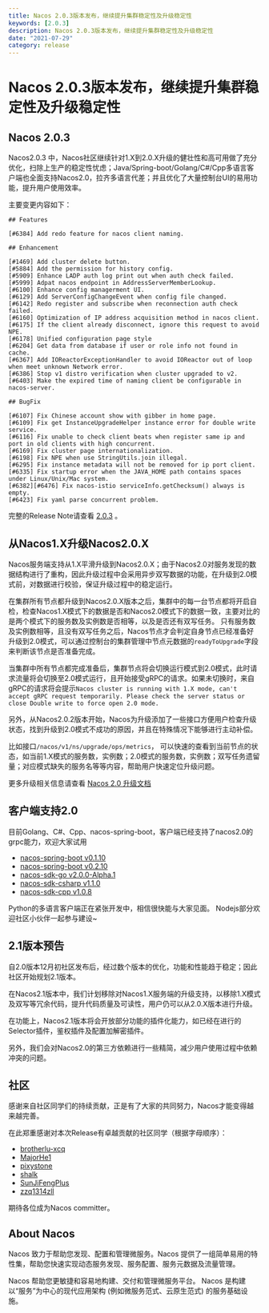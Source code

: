 ```yaml
---
title: Nacos 2.0.3版本发布，继续提升集群稳定性及升级稳定性
keywords: [2.0.3]
description: Nacos 2.0.3版本发布，继续提升集群稳定性及升级稳定性
date: "2021-07-29"
category: release
---
```


# Nacos 2.0.3版本发布，继续提升集群稳定性及升级稳定性

## Nacos 2.0.3


Nacos2.0.3 中，Nacos社区继续针对1.X到2.0.X升级的健壮性和高可用做了充分优化，扫除上生产的稳定性忧虑；Java/Spring-boot/Golang/C#/Cpp多语言客户端也全面支持Nacos2.0，拉齐多语言代差；并且优化了大量控制台UI的易用功能，提升用户使用效率。

主要变更内容如下：


```
## Features

[#6384] Add redo feature for nacos client naming.

## Enhancement

[#1469] Add cluster delete button.
[#5884] Add the permission for history config.
[#5909] Enhance LADP auth log print out when auth check failed.
[#5999] Adpat nacos endpoint in AddressServerMemberLookup.
[#6100] Enhance config managerment UI.
[#6129] Add ServerConfigChangeEvent when config file changed.
[#6142] Redo register and subscribe when reconnection auth check failed.
[#6160] Optimization of IP address acquisition method in nacos client.
[#6175] If the client already disconnect, ignore this request to avoid NPE.
[#6178] Unified configuration page style
[#6204] Get data from database if user or role info not found in cache.
[#6367] Add IOReactorExceptionHandler to avoid IOReactor out of loop when meet unknown Network error.
[#6386] Stop v1 distro verification when cluster upgraded to v2.
[#6403] Make the expired time of naming client be configurable in nacos-server.

## BugFix

[#6107] Fix Chinese account show with gibber in home page.
[#6109] Fix get InstanceUpgradeHelper instance error for double write service.
[#6116] Fix unable to check client beats when register same ip and port in old clients with high concurrent.
[#6169] Fix cluster page internationalization.
[#6198] Fix NPE when use StringUtils.join illegal.
[#6295] Fix instance metadata will not be removed for ip port client.
[#6335] Fix startup error when the JAVA_HOME path contains spaces under Linux/Unix/Mac system.
[#6382][#6476] Fix nacos-istio serviceInfo.getChecksum() always is empty.
[#6423] Fix yaml parse concurrent problem.
```


完整的Release Note请查看 [2.0.3](https://github.com/alibaba/nacos/releases/tag/2.0.3) 。


## 从Nacos1.X升级Nacos2.0.X


Nacos服务端支持从1.X平滑升级到Nacos2.0.X；由于Nacos2.0对服务发现的数据结构进行了重构，因此升级过程中会采用异步双写数据的功能，在升级到2.0模式前，对数据进行校验，保证升级过程中的稳定运行。


在集群所有节点都升级到Nacos2.0.X版本之后，集群中的每一台节点都将开启自检，检查Nacos1.X模式下的数据是否和Nacos2.0模式下的数据一致，主要对比的是两个模式下的服务数及实例数是否相等，以及是否还有双写任务。
只有服务数及实例数相等，且没有双写任务之后，Nacos节点才会判定自身节点已经准备好升级到2.0模式，可以通过控制台的集群管理中节点元数据的`readyToUpgrade`字段来判断该节点是否准备完成。


当集群中所有节点都完成准备后，集群节点将会切换运行模式到2.0模式，此时请求流量将会切换至2.0模式运行，且开始接受gRPC的请求。如果未切换时，来自gRPC的请求将会提示`Nacos cluster is running with 1.X mode, can't accept gRPC request temporarily. Please check the server status or close Double write to force open 2.0 mode.`


另外，从Nacos2.0.2版本开始，Nacos为升级添加了一些接口方便用户检查升级状态，找到升级到2.0模式不成功的原因，并且在特殊情况下能够进行主动补偿。


比如接口`/nacos/v1/ns/upgrade/ops/metrics`， 可以快速的查看到当前节点的状态，如当前1.X模式的服务数，实例数；2.0模式的服务数，实例数；双写任务遗留量；对应模式缺失的服务名等等内容，帮助用户快速定位升级问题。


更多升级相关信息请查看 [Nacos 2.0 升级文档](https://nacos.io/docs/latest/upgrading/200-upgrading/)


## 客户端支持2.0


目前Golang、C#、Cpp、nacos-spring-boot，客户端已经支持了nacos2.0的grpc能力，欢迎大家试用
​

- [nacos-spring-boot v0.1.10](https://github.com/nacos-group/nacos-spring-boot-project/releases/tag/0.1.10)
- [nacos-spring-boot v0.2.10](https://github.com/nacos-group/nacos-spring-boot-project/releases/tag/0.2.10)
- [nacos-sdk-go v2.0.0-Alpha.1](https://github.com/nacos-group/nacos-sdk-go/releases/tag/v2.0.0-Alpha.1)
- [nacos-sdk-csharp v1.1.0](https://github.com/nacos-group/nacos-sdk-csharp/releases/tag/v1.1.0)
- [nacos-sdk-cpp v1.0.8](https://github.com/nacos-group/nacos-sdk-cpp/releases/tag/1.0.8)

Python的多语言客户端正在紧张开发中，相信很快能与大家见面。 Nodejs部分欢迎社区小伙伴一起参与建设~

## 2.1版本预告


自2.0版本12月初社区发布后，经过数个版本的优化，功能和性能趋于稳定；因此社区开始规划2.1版本。


在Nacos2.1版本中，我们计划移除对Nacos1.X服务端的升级支持，以移除1.X模式及双写等冗余代码，提升代码质量及可读性，用户仍可以从2.0.X版本进行升级。


在功能上，Nacos2.1版本将会开放部分功能的插件化能力，如已经在进行的Selector插件，鉴权插件及配置加解密插件。


另外，我们会对Nacos2.0的第三方依赖进行一些精简，减少用户使用过程中依赖冲突的问题。


## 社区


感谢来自社区同学们的持续贡献，正是有了大家的共同努力，Nacos才能变得越来越完善。


在此郑重感谢对本次Release有卓越贡献的社区同学（根据字母顺序）：


- [brotherlu-xcq](https://github.com/brotherlu-xcq)
- [MajorHe1](https://github.com/MajorHe1)
- [pixystone](https://github.com/pixystone)
- [shalk](https://github.com/shalk)
- [SunJiFengPlus](https://github.com/SunJiFengPlus)
- [zzq1314zll](https://github.com/zzq1314zll)


期待各位成为Nacos committer。


## About Nacos


Nacos 致力于帮助您发现、配置和管理微服务。Nacos 提供了一组简单易用的特性集，帮助您快速实现动态服务发现、服务配置、服务元数据及流量管理。


Nacos 帮助您更敏捷和容易地构建、交付和管理微服务平台。 Nacos 是构建以“服务”为中心的现代应用架构 (例如微服务范式、云原生范式) 的服务基础设施。
